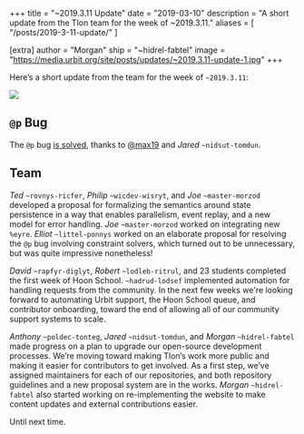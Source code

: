 +++
title = "~2019.3.11 Update"
date = "2019-03-10"
description = "A short update from the Tlon team for the week of ~2019.3.11."
aliases = [ "/posts/2019-3-11-update/" ]

[extra]
author = "Morgan"
ship = "~hidrel-fabtel"
image = "https://media.urbit.org/site/posts/updates/~2019.3.11-update-1.jpg"
+++

Here’s a short update from the team for the week of `~2019.3.11`:

![](https://media.urbit.org/site/posts/updates/~2019.3.11-update-1.jpg)

## `@p` Bug

The `@p` bug [is solved](https://github.com/urbit/arvo/pull/1110), thanks to [@max19](https://github.com/urbit/arvo/issues/1105#issuecomment-472585937) and _Jared_ `~nidsut-tomdun`.

## Team

_Ted_ `~rovnys-ricfer`, _Philip_ `~wicdev-wisryt`, and _Joe_ `~master-morzod` developed a proposal for formalizing the semantics around state persistence in a way that enables parallelism, event replay, and a new model for error handling. _Joe_ `~master-morzod` worked on integrating new `%eyre`. _Elliot_ `~littel-ponnys` worked on an elaborate proposal for resolving the `@p` bug involving constraint solvers, which turned out to be unnecessary, but was quite impressive nonetheless!

_David_ `~rapfyr-diglyt`, _Robert_ `~lodleb-ritrul`, and 23 students completed the first week of Hoon School. `~hadrud-lodsef` implemented automation for handling requests from the community. In the next few weeks we're looking forward to automating Urbit support, the Hoon School queue, and contributor onboarding, toward the end of allowing all of our community support systems to scale.

_Anthony_ `~poldec-tonteg`, _Jared_ `~nidsut-tomdun`, and _Morgan_ `~hidrel-fabtel` made progress on a plan to upgrade our open-source development processes. We’re moving toward making Tlon’s work more public and making it easier for contributors to get involved. As a first step, we’ve assigned maintainers for each of our repositories, and both repository guidelines and a new proposal system are in the works. _Morgan_ `~hidrel-fabtel` also started working on re-implementing the website to make content updates and external contributions easier.

Until next time.
